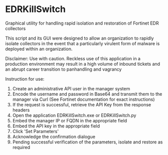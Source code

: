 # EDRKillSwitch
Graphical utility for handling rapid isolation and restoration of Fortinet EDR collectors

This script and its GUI were designed to allow an organization to rapidly isolate collectors in the event that a particularly virulent form of malware is deployed within an organization. 

Disclaimer: Use with caution. Reckless use of this application in a production environment may result in a high volume of inbound tickets and an abrupt career transition to panhandling and vagrancy

Instruction for use:

1) Create an administrative API user in the manager system
2) Encode the username and password in Base64 and transmit them to the manager via Curl (See Fortinet documentation for exact instructions)
3) If the request is successful, retrieve the API Key from the response headers
4) Open the application EDRKillSwitch.exe or EDRKillSwitch.py
5) Embed the manager IP or FQDN in the appropriate field
6) Embed the API key in the appropriate field
7) Click 'Set Parameters'
8) Acknowledge the confirmation dialogue
9) Pending successful verification of the parameters, isolate and restore as required

